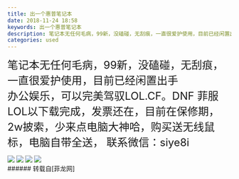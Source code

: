 ```yaml
---
title: 出一个惠普笔记本
date: 2018-11-24 18:58
keywords: 出一个惠普笔记本
description: 笔记本无任何毛病，99新，没磕碰，无刮痕，一直很爱护使用，目前已经闲置出手办公娱乐，可以完美驾驭LOL.CF。DNF 菲服LOL以下载完成，发票还在，目前在保修期，2w披索，少来点电脑大神哈，购买送无线鼠标，电脑自带全送， 联系微信：siye8i
categories: used
---
```

<td class="t_f" id="postmessage_2346577">

<font size="5">笔记本无任何毛病，99新，没磕碰，无刮痕，一直很爱护使用，目前已经闲置出手</font><br/>
<font size="5">办公娱乐，可以完美驾驭LOL.CF。DNF 菲服LOL以下载完成，发票还在，目前在保修期，</font><br/>
<font size="5">2w披索，少来点电脑大神哈，购买送无线鼠标，电脑自带全送， 联系微信：siye8i</font>

<img aid="1005643" data-cf-modified-75124eaef8e9069446f4bec9-="" file="data/attachment/forum/201811/24/185815ypc9ykyc90y3oy00.jpg.thumb.jpg" id="aimg_1005643" inpost="1" onclick="" onmouseover="" src="http://www.flw.ph/data/attachment/forum/201811/24/185815ypc9ykyc90y3oy00.jpg" style="cursor:pointer" zoomfile="data/attachment/forum/201811/24/185815ypc9ykyc90y3oy00.jpg"/>



<img aid="1005642" data-cf-modified-75124eaef8e9069446f4bec9-="" file="data/attachment/forum/201811/24/185814uau65yqg5gbz27gq.jpg.thumb.jpg" id="aimg_1005642" inpost="1" onclick="" onmouseover="" src="http://www.flw.ph/data/attachment/forum/201811/24/185814uau65yqg5gbz27gq.jpg" style="cursor:pointer" zoomfile="data/attachment/forum/201811/24/185814uau65yqg5gbz27gq.jpg"/>



<img aid="1005641" data-cf-modified-75124eaef8e9069446f4bec9-="" file="data/attachment/forum/201811/24/185813r1eix0mkziipwxjc.jpg.thumb.jpg" id="aimg_1005641" inpost="1" onclick="" onmouseover="" src="http://www.flw.ph/data/attachment/forum/201811/24/185813r1eix0mkziipwxjc.jpg" style="cursor:pointer" zoomfile="data/attachment/forum/201811/24/185813r1eix0mkziipwxjc.jpg"/>



<img aid="1005640" data-cf-modified-75124eaef8e9069446f4bec9-="" file="data/attachment/forum/201811/24/185812u9ol2h394s8ko9zq.jpg.thumb.jpg" id="aimg_1005640" inpost="1" onclick="" onmouseover="" src="http://www.flw.ph/data/attachment/forum/201811/24/185812u9ol2h394s8ko9zq.jpg" style="cursor:pointer" zoomfile="data/attachment/forum/201811/24/185812u9ol2h394s8ko9zq.jpg"/>


<br/>
</td>
###### 转载自[菲龙网]